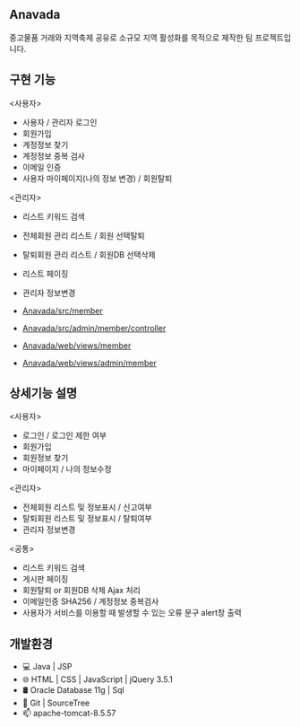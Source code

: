 ## Anavada
중고물품 거래와 지역축제 공유로 소규모 지역 활성화를 목적으로 제작한 팀 프로젝트입니다.


## 구현 기능
<사용자>
* 사용자 / 관리자 로그인
* 회원가입
* 계정정보 찾기
* 계정정보 중복 검사
* 이메일 인증
* 사용자 마이페이지(나의 정보 변경) / 회원탈퇴

<관리자>
* 리스트 키워드 검색
* 전체회원 관리 리스트 / 회원 선택탈퇴
* 탈퇴회원 관리 리스트 / 회원DB 선택삭제
* 리스트 페이징
* 관리자 정보변경

* [Anavada/src/member](https://github.com/taeung103/Anavada/tree/master/src/member)
* [Anavada/src/admin/member/controller](https://github.com/taeung103/Anavada/tree/master/src/admin/member/controller)
* [Anavada/web/views/member](https://github.com/taeung103/Anavada/tree/master/web/views/member)
* [Anavada/web/views/admin/member](https://github.com/taeung103/Anavada/tree/master/web/views/admin/member)


## 상세기능 설명
<사용자>
* 로그인 / 로그인 제한 여부
* 회원가입
* 회원정보 찾기
* 마이페이지 / 나의 정보수정

<관리자>
* 전체회원 리스트 및 정보표시 / 신고여부
* 탈퇴회원 리스트 및 정보표시 / 탈퇴여부
* 관리자 정보변경

<공통>
* 리스트 키워드 검색
* 게시판 페이징
* 회원탈퇴 or 회원DB 삭제 Ajax 처리
* 이메일인증 SHA256 / 계정정보 중복검사
* 사용자가 서비스를 이용할 때 발생할 수 있는 오류 문구 alert창 출력


## 개발환경
* 💻 Java | JSP
* 🌐 HTML | CSS | JavaScript | jQuery 3.5.1
* 🛢 Oracle Database 11g | Sql
* 🔧 Git | SourceTree
* 📫 apache-tomcat-8.5.57
